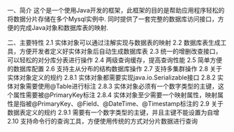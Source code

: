 一、简介
这个是一个使用Java开发的框架，此框架的目的是帮助应用程序轻松的将数据分片存储在多个Mysql实例中.
同时提供了一套完整的数据库访问接口，方便的完成Java对象和数据库表的映射.

二、主要特性
2.1 实体对象可以通过注解实现与数据表的映射
2.2 数据库表生成工具，方便开发者定义好实体对象后自动生成数据库表
2.3 统一的增删改查接口，可以轻松的对分库分表进行操作
2.4 两级查询缓存，提高查询性能
2.5 简单方便的数据库配置
2.6 支持主从分布的结构数据库操作
2.7 支持多集群操作
2.8 关于实体对象定义的规约
  2.8.1 实体对象都需要实现java.io.Serializable接口
  2.8.2 实体对象需要使用@Table进行标注
  2.8.3 实体对象必须有一个数字类型的主键，这个属性需要被@PrimaryKey标注
  2.8.4 实体对象至少需要一个映射属性，映射属性是指被@PrimaryKey、@Field、@DateTime、@Timestamp标注的
2.9 关于数据表定义的规约
  2.9.1 需要有一个数字类型的主键，并且主键不能设置为自增
2.10 支持命令行的查询工具，方便使用传统的方式对分片数据进行查询
